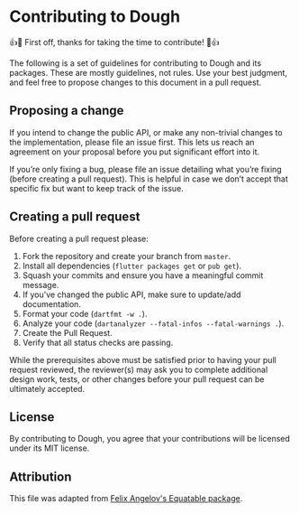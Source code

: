 # Contributing to Dough

👍🎉 First off, thanks for taking the time to contribute! 🎉👍

The following is a set of guidelines for contributing to Dough and its packages. These are mostly guidelines, not rules. Use your best judgment, and feel free to propose changes to this document in a pull request.

## Proposing a change

If you intend to change the public API, or make any non-trivial changes to the implementation, please file an issue first. This lets us reach an agreement on your proposal before you put significant effort into it.

If you’re only fixing a bug, please file an issue detailing what you’re fixing (before creating a pull request). This is helpful in case we don’t accept that specific fix but want to keep track of the issue.

## Creating a pull request

Before creating a pull request please:

1. Fork the repository and create your branch from `master`.
2. Install all dependencies (`flutter packages get` or `pub get`).
3. Squash your commits and ensure you have a meaningful commit message.
4. If you've changed the public API, make sure to update/add documentation.
5. Format your code (`dartfmt -w .`).
6. Analyze your code (`dartanalyzer --fatal-infos --fatal-warnings .`).
7. Create the Pull Request.
8. Verify that all status checks are passing.

While the prerequisites above must be satisfied prior to having your pull request reviewed, the reviewer(s) may ask you to complete additional design work, tests, or other changes before your pull request can be ultimately accepted.

## License

By contributing to Dough, you agree that your contributions will be licensed under its MIT license.

## Attribution

This file was adapted from [Felix Angelov's Equatable package](https://github.com/felangel/equatable/blob/master/CONTRIBUTING.md).